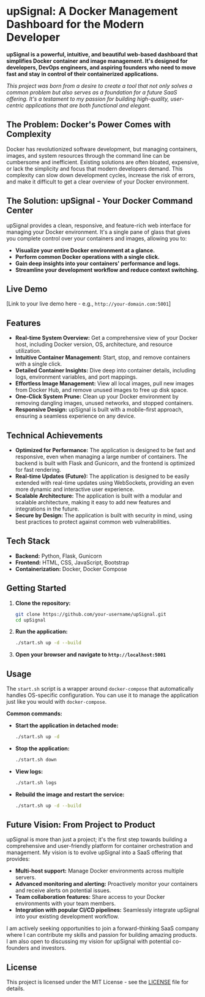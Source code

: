 # upSignal: A Docker Management Dashboard for the Modern Developer

**upSignal is a powerful, intuitive, and beautiful web-based dashboard that simplifies Docker container and image management. It's designed for developers, DevOps engineers, and aspiring founders who need to move fast and stay in control of their containerized applications.**

*This project was born from a desire to create a tool that not only solves a common problem but also serves as a foundation for a future SaaS offering. It's a testament to my passion for building high-quality, user-centric applications that are both functional and elegant.*

## The Problem: Docker's Power Comes with Complexity

Docker has revolutionized software development, but managing containers, images, and system resources through the command line can be cumbersome and inefficient. Existing solutions are often bloated, expensive, or lack the simplicity and focus that modern developers demand. This complexity can slow down development cycles, increase the risk of errors, and make it difficult to get a clear overview of your Docker environment.

## The Solution: upSignal - Your Docker Command Center

upSignal provides a clean, responsive, and feature-rich web interface for managing your Docker environment. It's a single pane of glass that gives you complete control over your containers and images, allowing you to:

*   **Visualize your entire Docker environment at a glance.**
*   **Perform common Docker operations with a single click.**
*   **Gain deep insights into your containers' performance and logs.**
*   **Streamline your development workflow and reduce context switching.**

## Live Demo

[Link to your live demo here - e.g., `http://your-domain.com:5001`]

## Features

*   **Real-time System Overview:** Get a comprehensive view of your Docker host, including Docker version, OS, architecture, and resource utilization.
*   **Intuitive Container Management:** Start, stop, and remove containers with a single click.
*   **Detailed Container Insights:** Dive deep into container details, including logs, environment variables, and port mappings.
*   **Effortless Image Management:** View all local images, pull new images from Docker Hub, and remove unused images to free up disk space.
*   **One-Click System Prune:** Clean up your Docker environment by removing dangling images, unused networks, and stopped containers.
*   **Responsive Design:** upSignal is built with a mobile-first approach, ensuring a seamless experience on any device.

## Technical Achievements

*   **Optimized for Performance:** The application is designed to be fast and responsive, even when managing a large number of containers. The backend is built with Flask and Gunicorn, and the frontend is optimized for fast rendering.
*   **Real-time Updates (Future):** The application is designed to be easily extended with real-time updates using WebSockets, providing an even more dynamic and interactive user experience.
*   **Scalable Architecture:** The application is built with a modular and scalable architecture, making it easy to add new features and integrations in the future.
*   **Secure by Design:** The application is built with security in mind, using best practices to protect against common web vulnerabilities.

## Tech Stack

*   **Backend:** Python, Flask, Gunicorn
*   **Frontend:** HTML, CSS, JavaScript, Bootstrap
*   **Containerization:** Docker, Docker Compose

## Getting Started

1.  **Clone the repository:**
    ```bash
    git clone https://github.com/your-username/upSignal.git
    cd upSignal
    ```
2.  **Run the application:**
    ```bash
    ./start.sh up -d --build
    ```
3.  **Open your browser and navigate to `http://localhost:5001`**

## Usage

The `start.sh` script is a wrapper around `docker-compose` that automatically handles OS-specific configuration. You can use it to manage the application just like you would with `docker-compose`.

**Common commands:**

*   **Start the application in detached mode:**
    ```bash
    ./start.sh up -d
    ```
*   **Stop the application:**
    ```bash
    ./start.sh down
    ```
*   **View logs:**
    ```bash
    ./start.sh logs
    ```
*   **Rebuild the image and restart the service:**
    ```bash
    ./start.sh up -d --build
    ```

## Future Vision: From Project to Product

upSignal is more than just a project; it's the first step towards building a comprehensive and user-friendly platform for container orchestration and management. My vision is to evolve upSignal into a SaaS offering that provides:

*   **Multi-host support:** Manage Docker environments across multiple servers.
*   **Advanced monitoring and alerting:** Proactively monitor your containers and receive alerts on potential issues.
*   **Team collaboration features:** Share access to your Docker environments with your team members.
*   **Integration with popular CI/CD pipelines:** Seamlessly integrate upSignal into your existing development workflow.

I am actively seeking opportunities to join a forward-thinking SaaS company where I can contribute my skills and passion for building amazing products. I am also open to discussing my vision for upSignal with potential co-founders and investors.

## License

This project is licensed under the MIT License - see the [LICENSE](LICENSE) file for details.
